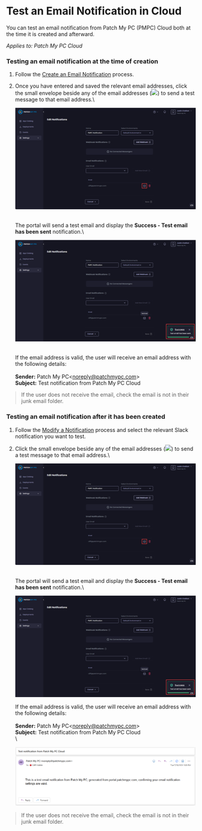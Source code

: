 # Test an Email Notification in Cloud

You can test an email notification from Patch My PC (PMPC) Cloud both at the time it is created and afterward.

_Applies to: Patch My PC Cloud_

### Testing an email notification at the time of creation

1. Follow the [Create an Email Notification](../create-a-cloud-email-notification.md) process.
2.  Once you have entered and saved the relevant email addresses, click the small envelope beside any of the email addresses (![](/_images/image-(1900).png>)) to send a test message to that email address.\


    ![Clicking the small envelope beside any of the email addresses to send them a test message](/_images/image-(1922).png "Clicking the small envelope beside any of the email addresses to send them a test message")

    \
    The portal will send a test email and display the **Success - Test email has been sent** notification.\


    !["Success - Test email has been sent" notification](/_images/image-(1923).png "&#x22;Success - Test email has been sent&#x22; notification")

    \
    If the email address is valid, the user will receive an email address with the following details:\
    \
    **Sender:** Patch My PC\<noreply@patchmypc.com>\
    **Subject:** Test notification from Patch My PC Cloud

<blockquote class="wp-block-quote is-tip">
<p>If the user does not receive the email, check the email is not in their junk email folder.</p>
</blockquote>

### Testing an email notification after it has been created

1. Follow the [Modify a Notification](../modify-a-cloud-notification.md) process and select the relevant Slack notification you want to test.
2.  Click the small envelope beside any of the email addresses (![](/_images/image-(1900).png>)) to send a test message to that email address.\


    ![Clicking the small envelope beside any of the email addresses to send them a test message](/_images/image-(1922).png "Clicking the small envelope beside any of the email addresses to send them a test message")

    \
    The portal will send a test email and display the **Success - Test email has been sent** notification.\


    !["Success - Test email has been sent" notification](/_images/image-(1923).png "&#x22;Success - Test email has been sent&#x22; notification")



    If the email address is valid, the user will receive an email address with the following details:\
    \
    **Sender:** Patch My PC\<noreply@patchmypc.com>\
    **Subject:** Test notification from Patch My PC Cloud\
    \


    ![Test email showing email notifications are working](/_images/image-(1893).png "Test email showing email notifications are working")

<blockquote class="wp-block-quote is-tip">
<p>If the user does not receive the email, check the email is not in their junk email folder.</p>
</blockquote>